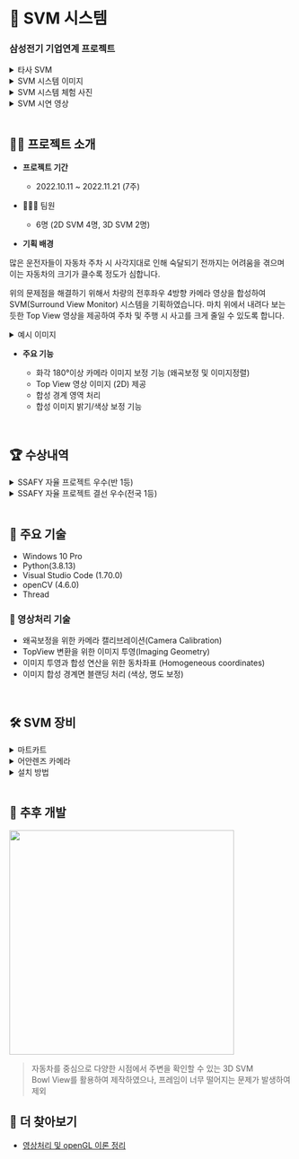 # 🛒 SVM 시스템

### 삼성전기 기업연계 프로젝트

<details>
<summary>타사 SVM</summary>
<div markdown="1">
  
  <img src="https://user-images.githubusercontent.com/19484971/202961156-5bc5ac89-b355-453f-a87a-67fb10fe6bbe.png" width=600>

  > 당시 SVM 시스템 제작에 참고했던 `닛산 캐시카이`의 SVM

</div>
</details>

<details>
<summary>SVM 시스템 이미지</summary>
<div markdown="1">
  
  <img src="https://user-images.githubusercontent.com/19484971/202616735-6f23192e-6178-40eb-91fc-a91374316e08.png" width=400>

  > 전방 카메라 이미지(왼), 네 카메라를 활용한 SVM 영상(좌)

</div>
</details>

<details>
<summary>SVM 시스템 체험 사진</summary>
<div markdown="1">

  <img src="https://user-images.githubusercontent.com/19484971/220538893-c92173fe-6898-4abb-a3ef-8cdd004a687f.jpg" width=800>

  > SSAFY 동기분이 SVM 시스템 체험 후 제작한 이미지<br>

</div>
</details>

<details>
<summary>SVM 시연 영상</summary>
<div markdown="1">
  
  <img src="./gif/output.gif">

  > 전방 카메라 이미지(왼), 네 카메라를 활용한 SVM 영상(좌)

</div>
</details>

</br>

## 💁‍♀️ 프로젝트 소개

- **프로젝트 기간**

  - 2022.10.11 ~ 2022.11.21 (7주)
  
- 👨‍👧‍👧 팀원
  
  - 6명 (2D SVM 4명, 3D SVM 2명)

- **기획 배경**
  
많은 운전자들이 자동차 주차 시 사각지대로 인해 숙달되기 전까지는 어려움을 겪으며 이는 자동차의 크기가 클수록 정도가 심합니다.

위의 문제점을 해결하기 위해서 차량의 전후좌우 4방향 카메라 영상을 합성하여 SVM(Surround View Monitor) 시스템을 기획하였습니다. 마치 위에서 내려다 보는 듯한 Top View 영상을 제공하여 주차 및 주행 시 사고를 크게 줄일 수 있도록 합니다.

<details>
<summary>예시 이미지</summary>
<div markdown="1">

  <img src="https://user-images.githubusercontent.com/19484971/220541016-2df87ac5-b48a-4d85-bf93-53c9e790b067.png" width = 400>

  <img src="https://user-images.githubusercontent.com/19484971/220541025-d91a4691-6355-4c94-a7b3-ca5f2a4a151b.png" width = 400>

</div>
</details>

- **주요 기능**

  - 화각 180°이상 카메라 이미지 보정 기능 (왜곡보정 및 이미지정렬)
  - Top View 영상 이미지 (2D) 제공
  - 합성 경계 영역 처리
  - 합성 이미지 밝기/색상 보정 기능

</br>

## 🏆 수상내역

<details>
<summary>SSAFY 자율 프로젝트 우수(반 1등)</summary>
<div markdown="1">

  <img src="https://user-images.githubusercontent.com/19484971/220534635-67b61ee2-6485-4918-8076-f09ffc58a781.jpg" width = 600>

  > 본선(지역별) 발표회 1등 상 

</div>
</details>

<details>
<summary>SSAFY 자율 프로젝트 결선 우수(전국 1등)</summary>
<div markdown="1">
  
  <img src="https://user-images.githubusercontent.com/19484971/220531241-4faf2549-6db5-438d-8aa7-c15be156c853.jpg">

  > 결선 발표회 1등 상 수상(왼), 발표회 기념촬영(좌) <br>
  서울에서 진행한 SSAFY 결선(전국) 발표회 사진으로 당시 팀원인 김이랑, 박주현, 임진현이 참가하여 찍은 사진입니다.

</div>
</details>

</br>

## 📒 주요 기술

- Windows 10 Pro
- Python(3.8.13)
- Visual Studio Code (1.70.0)
- openCV (4.6.0)
- Thread

### 📸 영상처리 기술

- 왜곡보정을 위한 카메라 캘리브레이션(Camera Calibration)
- TopView 변환을 위한 이미지 투영(Imaging Geometry)
- 이미지 투영과 합성 연산을 위한 동차좌표 (Homogeneous coordinates)
- 이미지 합성 경계면 블랜딩 처리 (색상, 명도 보정)

</br>

## 🛠 SVM 장비

<details>
<summary>마트카트</summary>
<div markdown="1">
  
  <img src="https://user-images.githubusercontent.com/19484971/202383691-cbfe1e29-a2dc-4116-a4ad-d3014939b53b.png" width=300>

  - [구입처 & 스팩](https://yestore.kr/shop/item.php?it_id=1426567216)

</div>
</details>

<details>
<summary>어안렌즈 카메라</summary>
<div markdown="1">
  
  <img src="https://user-images.githubusercontent.com/19484971/203259896-15f01710-4c54-47ba-ab3b-9c45517a73e5.png" width=200>

  - [구입처 & 스팩](https://www.coupang.com/vp/products/6595685374?itemId=14901263581&vendorItemId=82139995937&q=%EC%96%B4%EC%95%88%EC%B9%B4%EB%A9%94%EB%9D%BC+usb&itemsCount=36&searchId=2a2f3dea45a94ec59734a168e85c6537&rank=2&isAddedCart=)

</div>
</details>

<details>
<summary>설치 방법</summary>
<div markdown="1">

  <img src="https://user-images.githubusercontent.com/19484971/203239711-6229d112-633e-446c-adbe-fd906a1ca9f8.png" width=400>
  
  > 카메라 설치 위치

  <img src="https://user-images.githubusercontent.com/19484971/203261100-d28591d0-7703-438d-8c89-f2c647dc81f1.png" width=400>
  
  > 카메라 설치 후 실재 모습

  <img src="https://user-images.githubusercontent.com/19484971/203241175-f45d5bea-fa6b-4aa1-bba8-983ff5b42270.png" width=300>

  > 카메라 설치각도

  <img src="https://user-images.githubusercontent.com/19484971/203247200-2268395d-ba5b-4eb9-8d6f-686f36b07608.jpg" width=400>
  
  > 카메라 4대 노트북 연결

</div>
</details>

</br>


## 🤔 추후 개발

<img src="https://user-images.githubusercontent.com/19484971/220555749-7735efbd-a43a-4c1c-9c5b-467c9563934c.gif" width=400>

> 자동차를 중심으로 다양한 시점에서 주변을 확인할 수 있는 3D SVM<br>
Bowl View를 활용하여 제작하였으나, 프레임이 너무 떨어지는 문제가 발생하여 제외

## 👀 더 찾아보기

* [영상처리 및 openGL 이론 정리](https://github.com/ii200400/IT_Skill_Question/tree/master/JobGroup/mobility/cognition/SVM)
